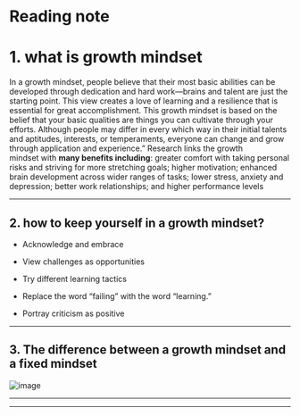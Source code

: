 # Reading note 
# 1. what is growth mindset 
In a growth mindset, people believe that their most basic abilities can be developed through dedication and hard work—brains and talent are just the starting point. This view creates a love of learning and a resilience that is essential for great accomplishment.
This growth mindset is based on the belief that your basic qualities are things you can cultivate through your efforts. Although people may differ in every which way in their initial talents and aptitudes, interests, or temperaments, everyone can change and grow through application and experience.”
Research links the growth mindset with **many benefits including**: greater comfort with taking personal risks and striving for more stretching goals; higher motivation; enhanced brain development across wider ranges of tasks; lower stress, anxiety and depression; better work relationships; and higher performance levels

___________________________________________________
## 2. how to keep yourself in a growth mindset?
 * Acknowledge and embrace 
 
 * View challenges as opportunities
 
 * Try different learning tactics
 
 * Replace the word “failing” with the word “learning.” 
 * Portray criticism as positive
 ____________________________________________________________
 
 
 ## 3. The difference between a growth mindset and a fixed mindset
 ![image](https://irp-cdn.multiscreensite.com/069d5d93/dms3rep/multi/fixed.png)
 
 
 _______
 _______
 
